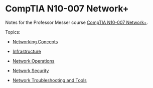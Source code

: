 # CompTIA N10-007 Network+

Notes for the Professor Messer course [CompTIA N10-007 Network+](https://www.professormesser.com/network-plus/n10-007/n10-007-training-course/).

Topics:

* [Networking Concepts](NetworkingConcepts/README.md)

* [Infrastructure](Infrastructure/README.md)

* [Network Operations](NetworkOperations/README.md)

* [Network Security](NetworkSecurity/README.md)

* [Network Troubleshooting and Tools](NetworkTroubleshooting/README.md)

